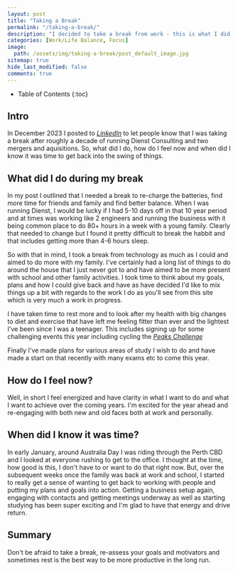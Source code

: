 ```yaml
---
layout: post
title: "Taking a Break"
permalink: "/taking-a-break/"
description: "I decided to take a break from work - this is what I did and what I found."
categories: [Work/Life Balance, Focus]
image:
  path: /assets/img/taking-a-break/post_default_image.jpg
sitemap: true
hide_last_modified: false
comments: true
---
```


<!--excerpt-->

-  Table of Contents
{:toc}

## Intro

In December 2023 I posted to *[LinkedIn](https://www.linkedin.com/feed/update/urn:li:activity:7143436786558451713/)* to let people know that I was taking a break after roughly a decade of running Dienst Consulting and two mergers and aquisitions. So, what did I do, how do I feel now and when did I know it was time to get back into the swing of things.

## What did I do during my break

In my post I outlined that I needed a break to re-charge the batteries, find more time for friends and family and find better balance. When I was running Dienst, I would be lucky if I had 5-10 days off in that 10 year period and at times was working like 2 engineers and running the business with it being common place to do 80+ hours in a week with a young family. Clearly that needed to change but I found it pretty difficult to break the habbit and that includes getting more than 4-6 hours sleep. 

So with that in mind, I took a break from technology as much as I could and aimed to do more with my family. I've certainly had a long list of things to do around the house that I just never got to and have aimed to be more present with school and other family activities. I took time to think about my goals, plans and how I could give back and have as have decided I'd like to mix things up a bit with regards to the work I do as you'll see from this site which is very much a work in progress.

I have taken time to rest more and to look after my health with big changes to diet and exercise that have left me feeling fitter than ever and the lightest I've been since I was a teenager. This includes signing up for some challenging events this year including cycling the *[Peaks Challenge](https://bicyclenetwork.com.au/rides-and-events/peaks-challenge/)*

Finally I've made plans for various areas of study I wish to do and have made a start on that recently with many exams etc to come this year.

## How do I feel now?

Well, in short I feel energized and have clarity in what I want to do and what I  want to achieve over the coming years. I'm excited for the year ahead and re-engaging with both new and old faces both at work and personally.

## When did I know it was time?

In early January, around Australia Day I was riding through the Perth CBD and I looked at everyone rushing to get to the office. I thought at the time, how good is this, I don't have to or want to do that right now. But, over the subsequent weeks once the family was back at work and school, I started to really get a sense of wanting to get back to working with people and putting my plans and goals into action. Getting a business setup again, engaging with contacts and getting meetings underway as well as starting studying has been super exciting and I'm glad to have that energy and drive return.

## Summary

Don't be afraid to take a break, re-assess your goals and motivators and sometimes rest is the best way to be more productive in the long run.